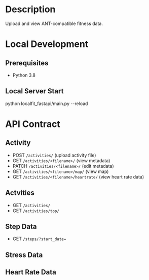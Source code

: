 # Description
Upload and view ANT-compatible fitness data.

# Local Development
## Prerequisites
- Python 3.8

## Local Server Start
python localfit_fastapi/main.py --reload

# API Contract

## Activity
- POST `/activities/` (upload activity file)
- GET `/activities/<filename>/` (view metadata)
- PATCH `/activities/<filename>/` (edit metadata)
- GET `/activities/<filename>/map/` (view map)
- GET `/activities/<filename>/heartrate/` (view heart rate data)

## Actvities
- GET `/activities/`
- GET `/activities/top/`

## Step Data
- GET `/steps/?start_date=`

## Stress Data

## Heart Rate Data